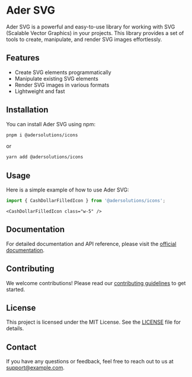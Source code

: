 # Ader SVG

Ader SVG is a powerful and easy-to-use library for working with SVG (Scalable Vector Graphics) in your projects. This library provides a set of tools to create, manipulate, and render SVG images effortlessly.

## Features

- Create SVG elements programmatically
- Manipulate existing SVG elements
- Render SVG images in various formats
- Lightweight and fast

## Installation

You can install Ader SVG using npm:

```sh
pnpm i @adersolutions/icons
```
or 

```sh
yarn add @adersolutions/icons
```

## Usage

Here is a simple example of how to use Ader SVG:

```javascript
import { CashDollarFilledIcon } from '@adersolutions/icons';
```

```vue
<CashDollarFilledIcon class="w-5" />
```

## Documentation

For detailed documentation and API reference, please visit the [official documentation](https://ader-icons-doc.vercel.app).

## Contributing

We welcome contributions! Please read our [contributing guidelines](CONTRIBUTING.md) to get started.

## License

This project is licensed under the MIT License. See the [LICENSE](LICENSE) file for details.

## Contact

If you have any questions or feedback, feel free to reach out to us at [support@example.com](mailto:support@example.com).
